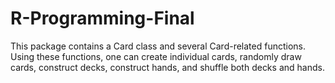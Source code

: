 # R-Programming-Final
This package contains a Card class and several Card-related functions. Using these functions, one can create individual cards, randomly draw cards, construct decks, construct hands, and shuffle both decks and hands. 
